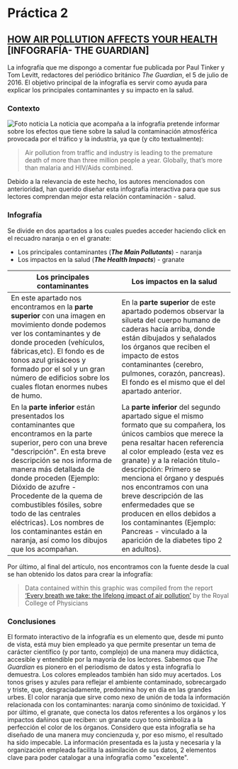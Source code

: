 # Práctica 2
## [HOW AIR POLLUTION AFFECTS YOUR HEALTH](https://www.theguardian.com/sustainable-business/2016/jul/05/how-air-pollution-affects-your-health-infographic) [INFOGRAFÍA- THE GUARDIAN]
La infografía que me dispongo a comentar fue publicada por Paul Tinker y Tom Levitt, redactores del periódico británico *The Guardian*, el 5 de julio de 2016. El objetivo principal de la infografía es servir como ayuda para explicar los principales contaminantes y su impacto en la salud.
### Contexto 
![Foto noticia](https://i.guim.co.uk/img/media/be55720e4750302df99f3ab84574113714be8052/0_0_620_372/master/620.jpg?width=465&quality=45&auto=format&fit=max&dpr=2&s=95f90113a864ef7e0264ffc9f351d7a1)
La noticia que acompaña a la infografía pretende informar sobre los efectos que tiene sobre la salud la contaminación atmosférica provocada por el tráfico y la industria, ya que (y cito textualmente):
> Air pollution from traffic and industry is leading to the premature death of more than three million people a year. Globally, that’s more than malaria and HIV/Aids combined.

Debido a la relevancia de este hecho, los autores mencionados con anterioridad, han querido diseñar esta infografía interactiva para que sus lectores comprendan mejor esta relación contaminación - salud.
### Infografía
Se divide en dos apartados a los cuales puedes acceder haciendo click en el recuadro naranja o en el granate:
- Los principales contaminantes (***The Main Pollutants***) - naranja
- Los impactos en la salud (***The Health Impacts***) - granate

| **Los principales contaminantes** | **Los impactos en la salud** |
| ------------ | ------------- |
| En este apartado nos encontramos en la **parte superior** con una imagen en movimiento donde podemos ver los contaminantes y de donde proceden (vehículos, fábricas,etc). El fondo es de tonos azul grisáceos y formado por el sol y un gran número de edificios sobre los cuales flotan enormes nubes de humo.| En la **parte superior** de este apartado podemos observar la silueta del cuerpo humano de caderas hacía arriba, donde están dibujados y señalados los órganos que reciben el impacto de estos contaminantes (cerebro, pulmones, corazón, pancreas). El fondo es el mismo que el del apartado anterior. |
| En la **parte inferior** están presentados los contaminantes que encontramos en la parte superior, pero con una breve "descripción". En esta breve descripción se nos informa de manera más detallada de donde proceden (Ejemplo: Dióxido de azufre - Procedente de la quema de combustibles fósiles, sobre todo de las centrales eléctricas). Los nombres de los contaminantes están en naranja, así como los dibujos que los acompañan.| La **parte inferior** del segundo apartado sigue el mismo formato que su compañera, los únicos cambios que merece la pena resaltar hacen referencia al color empleado (esta vez es granate) y a la relación título-descripción: Primero se menciona el órgano y después nos encontramos con una breve descripción de las enfermedades que se producen en ellos debidos a los contaminantes (Ejemplo: Pancreas - vinculado a la aparición de la diabetes tipo 2 en adultos).|

Por último, al final del artículo, nos encontramos con la fuente desde la cual se han obtenido los datos para crear la infografía:
>Data contained within this graphic was compiled from the report [‘Every breath we take: the lifelong impact of air pollution’](https://www.rcplondon.ac.uk/projects/outputs/every-breath-we-take-lifelong-impact-air-pollution) by the Royal College of Physicians
### Conclusiones
El formato interactivo de la infografía es un elemento que, desde mi punto de vista, está muy bien empleado ya que permite presentar un tema de carácter científico (y por tanto, complejo) de una manera muy didáctica, accesible y entendible por la mayoría de los lectores. Sabemos que *The Guardian* es pionero en el periodismo de datos y esta infografía lo demuestra.
Los colores empleados también han sido muy acertados. Los tonos grises y azules para reflejar el ambiente contaminado, sobrecargado y triste, que, desgraciadamente, predomina hoy en día en las grandes urbes. El color naranja que sirve como nexo de unión de toda la información relacionada con los contaminantes: naranja como sinónimo de toxicidad. Y por último, el granate, que conecta los datos referentes a los orgános y los impactos dañinos que reciben: un granate cuyo tono simboliza a la perfección el color de los órganos. 
Considero que esta infografía se ha diseñado de una manera muy concienzuda y, por eso mismo, el resultado ha sido impecable. La información presentada es la justa y necesaria y la organización empleada facilita la asimilación de sus datos, 2 elementos clave para poder catalogar a una infografía como "excelente". 
